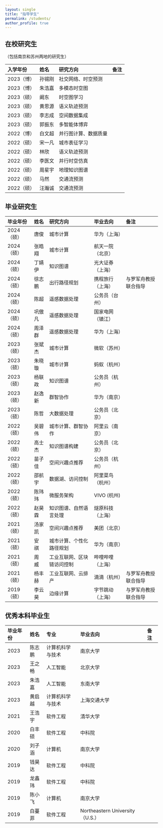 ```yaml
---
layout: single
title: "指导学生"
permalink: /students/
author_profile: true
---
```




在校研究生
-------

（包括南京和苏州两地的研究生）

|入学年份| 姓名|研究方向|备注|
| :---  | :---  |  :---  | :---  |
| 2023（博） | 孙锡刚 | 社交网络、时空预测   |      |
| 2023（博） | 朱浩嘉 | 多模态时空图         |      |
| 2023（硕） | 阚东   | 时空图学习           |      |
| 2023（硕） | 黄思源 | 语义轨迹预测         |      |
| 2023（硕） | 李志成 | 空间数据集成         ||
| 2023（硕） | 郭振东 | 多智能体博弈         |      |
| 2022（博） | 白文超 | 并行图计算、数据质量 |      |
| 2022（硕） | 宋一凡 | 城市表征学习         |      |
| 2022（硕） | 林欣   | 语义轨迹预测         |      |
| 2022（硕） | 李医文 | 并行时空仿真         |      |
| 2022（硕） | 周星宇 | 地理知识图谱         | |
| 2022（硕） | 马然   | 交通流预测           |  |
| 2022（硕） | 汪瀚诚 | 交通流预测           | |



毕业研究生
-------

|毕业年份| 姓名|研究方向|毕业去向|备注|
| :---  | :---  |  :---  | :---  | :---  |
| 2024（硕） | 唐俊   | 城市计算                   | 华为（上海）     |                      |
| 2024（硕） | 张皓翔 | 城市计算                   | 航天一院（北京） |                      |
| 2024（硕） | 丁婧伊 | 知识图谱                   | 光大证券（上海） |                      |
| 2024（硕） | 徐志鹏 | 出行路径规划               | 携程旅行（上海） | 与罗军舟教授联合指导 |
| 2024（硕） | 陈超   | 遥感数据处理               | 公务员（台州）   |                      |
| 2024（硕） | 巩傲凡 | 遥感数据处理               | 国家电网（镇江） |                      |
| 2024（硕） | 周泽群 | 遥感数据处理               | 华为（上海）     |                      |
| 2023（硕） | 张斌杰 | 城市计算                   | 微软（苏州）     |                      |
| 2023（硕） | 朱晓璇 | 城市计算                   | 蚂蚁（杭州）     |                      |
| 2023（硕） | 杨联政 | 知识图谱                   | 公务员（杭州）   |                      |
| 2023（硕） | 赵逸新 | 群智协作                   | 华为（南京）     |                      |
| 2023（硕） | 陈哲   | 大数据处理                 | 公务员（北京）   |                      |
| 2022（硕） | 吴碧伟 | 城市计算、群智协作         | 阿里云（南京）   |                      |
| 2022（硕） | 高士杰 | 知识图谱构建               | 公务员（北京）   |                      |
| 2022（硕） | 苗子佳 | 空间兴趣点推荐             | 公务员（杭州）   |                      |
| 2022（硕） | 邵航宇 | 数据湖、访问控制           | 阿里菜鸟（杭州） |                      |
| 2022（硕） | 陈玮玮 | 微服务架构                 | VIVO (杭州)      |                      |
| 2022（硕） | 赵昊霖 | 知识图谱、自然语言处理     | 燧原科技（上海） |                      |
| 2021（硕） | 汤家凯 | 空间兴趣点推荐             | 美团（北京）     |                      |
| 2021（硕） | 安 祺  | 城市计算、个性化路径规划   | 华为（南京）     |                      |
| 2021（硕） | 周 威  | 工业互联网、区块链访问控制 | 哔哩哔哩（上海） |                      |
| 2021（硕） | 杨丰赫 | 工业互联网、云排产         | 滴滴（杭州）     | 与罗军舟教授联合指导 |
| 2019（硕） | 李云昊 | 边缘计算 | 字节跳动（上海） | 与罗军舟教授联合指导 |


优秀本科毕业生
------

| 毕业年份 | 姓名 | 专业 | 毕业去向 | 备注 |
| :---  | :---  | :---  | :---  | :---  |
| 2023 | 陈志鹏 | 计算机科学与技术 | 南京大学 |  |
| 2023 | 王之畅 | 人工智能 | 北京大学 |  |
| 2023 | 朱浩嘉 | 人工智能 | 东南大学 |  |
| 2023 | 黄启越 | 计算机科学与技术 | 上海交通大学 |  |
| 2021 | 王浩宇 |  软件工程 | 清华大学 | |
| 2020 | 白丰硕 |  软件工程 | 中科院  | |
| 2020 | 刘子涵 |  计算机 | 南京大学  | |
| 2019 | 钱昊达 |  软件工程 | 中科院  | |
| 2019 | 龙鑫玮 |  软件工程 | 中科院  | |
| 2019 | 陈小飞 |  计算机 | 南京大学  | |
| 2019 | 白蔓菲 |  软件工程 | Northeastern University （U.S.）  | |
